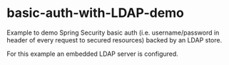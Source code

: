 # basic-auth-with-LDAP-demo
Example to demo Spring Security basic auth (i.e. username/password in header of every request to secured resources) backed by an LDAP store.

For this example an embedded LDAP server is configured.

